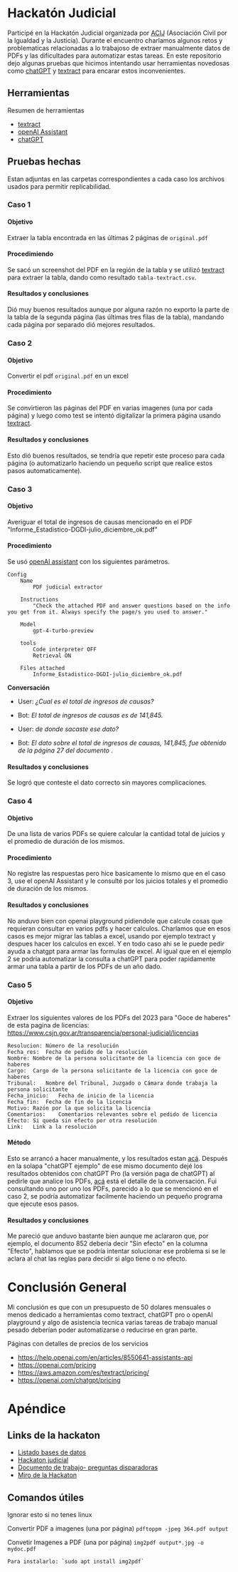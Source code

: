 # Hackatón Judicial

Participé en la Hackatón Judicial organizada por [ACIJ](https://acij.org.ar/) (Asociación Civil por la Igualdad y la Justicia). Durante el encuentro charlamos algunos retos y problematicas relacionadas a lo trabajoso de extraer manualmente datos de PDFs y las dificultades para automatizar estas tareas. En este repositorio dejo algunas pruebas que hicimos intentando usar herramientas novedosas como [chatGPT](https://chat.openai.com/) y [textract](https://aws.amazon.com/es/textract/) para encarar estos inconvenientes.

## Herramientas

Resumen de herramientas
- [textract](https://aws.amazon.com/es/textract/)
- [openAI Assistant](https://platform.openai.com/playground)
- [chatGPT](https://chat.openai.com/)

## Pruebas hechas

Estan adjuntas en las carpetas correspondientes a cada caso los archivos usados para permitir replicabilidad.

### Caso 1

#### Objetivo

Extraer la tabla encontrada en las últimas 2 páginas de `original.pdf`

#### Procedimiendo

Se sacó un screenshot del PDF en la región de la tabla y se utilizó [textract](https://aws.amazon.com/es/textract/) para extraer la tabla, dando como resultado `tabla-textract.csv`.

#### Resultados y conclusiones

Dió muy buenos resultados aunque por alguna razón no exporto la parte de la tabla de la segunda página (las últimas tres filas de la tabla), mandando cada página por separado dió mejores resultados.

### Caso 2

#### Objetivo

Convertir el pdf `original.pdf` en un excel

#### Procedimiento

Se convirtieron las páginas del PDF en varias imagenes (una por cada página) y luego como test se intentó digitalizar la primera página usando [textract](https://aws.amazon.com/es/textract/).

#### Resultados y conclusiones

Esto dió buenos resultados, se tendría que repetir este proceso para cada página (o automatizarlo haciendo un pequeño script que realice estos pasos automaticamente).

### Caso 3

#### Objetivo

Averiguar el total de ingresos de causas mencionado en el PDF "Informe_Estadistico-DGDI-julio_diciembre_ok.pdf"

#### Procedimiento

Se usó [openAI assistant](https://platform.openai.com/playground) con los siguientes parámetros.

    Config
        Name 
            PDF judicial extractor

        Instructions
            "Check the attached PDF and answer questions based on the info you get from it. Always specify the page/s you used to answer."

        Model
            gpt-4-turbo-preview

        tools
            Code interpreter OFF
            Retrieval ON

        Files attached
            Informe_Estadistico-DGDI-julio_diciembre_ok.pdf

**Conversación**

- User: _¿Cual es el total de ingresos de causas?_

- Bot: _El total de ingresos de causas es de 141,845._

- User: _de donde sacaste ese dato?_

- Bot: _El dato sobre el total de ingresos de causas, 141,845, fue obtenido de la página 27 del documento ._

#### Resultados y conclusiones

Se logró que conteste el dato correcto sin mayores complicaciones.

### Caso 4

#### Objetivo
De una lista de varios PDFs se quiere calcular la cantidad total de juicios y el promedio de duración de los mismos.

#### Procedimiento
No registre las respuestas pero hice basicamente lo mismo que en el caso 3, use el openAI Assistant y le consulté por los juicios totales y el promedio de duración de los mismos.

#### Resultados y conclusiones
No anduvo bien con openai playground pidiendole que calcule cosas que requieran consultar en varios pdfs y hacer calculos. Charlamos que en esos casos es mejor migrar las tablas a excel, usando por ejemplo textract y despues hacer los calculos en excel. Y en todo caso ahi se le puede pedir ayuda a chatgpt para armar las formulas de excel. Al igual que en el ejemplo 2 se podria automatizar la consulta a chatGPT para poder rapidamente armar una tabla a partir de los PDFs de un año dado.

### Caso 5

#### Objetivo
Extraer los siguientes valores de los PDFs del 2023 para "Goce de haberes" de esta pagina de licencias: https://www.csjn.gov.ar/transparencia/personal-judicial/licencias

    Resolucion:	Número de la resolución
    Fecha_res:	Fecha de pedido de la resolución
    Nombre:	Nombre de la persona solicitante de la licencia con goce de haberes
    Cargo:	Cargo de la persona solicitante de la licencia con goce de haberes
    Tribunal:	Nombre del Tribunal, Juzgado o Cámara donde trabaja la persona solicitante
    Fecha_inicio:	Fecha de inicio de la licencia
    Fecha_fin:	Fecha de fin de la licencia
    Motivo:	Razón por la que solicita la licencia
    Comentarios:	Comentarios relevantes sobre el pedido de licencia
    Efecto:	Si queda sin efecto por otra resolución
    Link:	Link a la resolución

#### Método
Esto se arrancó a hacer manualmente, y los resultados estan [acá](https://docs.google.com/spreadsheets/d/1wdHlpvseUHPSc3zL7825aIMNXCcvbQkz19sIYGBcBhI/edit#gid=1415951092). Después en la solapa "chatGPT ejemplo" de ese mismo documento dejé los resultados obtenidos con chatGPT Pro (la versión paga de chatGPT) al pedirle que analice los PDFs, [acá](https://chat.openai.com/share/ce4f7025-88b7-41b2-bfcc-21ce745b40ec) está el detalle de la conversación. Fui consultando uno por uno los PDFs, parecido a lo que se mencionó en el caso 2, se podría automatizar facilmente haciendo un pequeño programa que ejecute esos pasos.

#### Resultados y conclusiones

Me pareció que anduvo bastante bien aunque me aclararon que, por ejemplo, el documento 852 debería decir "Sin efecto" en la columna "Efecto", hablamos que se podría intentar solucionar ese problema si se le aclara al chat las reglas para decidir si algo tiene o no efecto.

# Conclusión General

Mi conclusión es que con un presupuesto de 50 dolares mensuales o menos dedicado a herramientas como textract, chatGPT pro o openAI playground y algo de asistencia tecnica varias tareas de trabajo manual pesado deberían poder automatizarse o reducirse en gran parte.

Páginas con detalles de precios de los servicios

- https://help.openai.com/en/articles/8550641-assistants-api
- https://openai.com/pricing
- https://aws.amazon.com/es/textract/pricing/
- https://openai.com/chatgpt/pricing

# Apéndice

## Links de la hackaton

- [Listado bases de datos](https://docs.google.com/document/d/1Ykj-_d85wV5NB-ClQt_7Jd_oujhOfjlLzzlGcuORjp0/edit)
- [Hackaton judicial](https://docs.google.com/document/d/1kHjrZrUsPVyvL-ewl_P-oZslbMsDRyY2I71N-81tdpw/edit)
- [Documento de trabajo- preguntas disparadoras](https://docs.google.com/document/d/1l5lj-mGs4DRbJSuYkIccv40g1psWaY1H0gA3eoNVoH8/edit)
- [Miro de la Hackaton](https://miro.com/app/board/uXjVNkQbeYA=/)

## Comandos útiles
Ignorar esto si no tenes linux

Convertir PDF a imagenes (una por página)
    `pdftoppm -jpeg 364.pdf output`

Convetir Imagenes a PDF (una por página)
    `img2pdf output*.jpg -o mydoc.pdf`

    Para instalarlo: `sudo apt install img2pdf`
